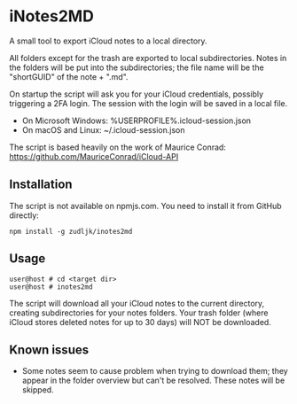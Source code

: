 iNotes2MD
=========

A small tool to export iCloud notes to a local directory.

All folders except for the trash are exported to local subdirectories.
Notes in the folders will be put into the subdirectories; the file name will be the "shortGUID" of the note + ".md".

On startup the script will ask you for your iCloud credentials, possibly triggering a 2FA login.
The session with the login will be saved in a local file.

* On Microsoft Windows: %USERPROFILE%\.icloud-session.json 
* On macOS and Linux: ~/.icloud-session.json

The script is based heavily on the work of Maurice Conrad: https://github.com/MauriceConrad/iCloud-API

Installation
------------

The script is not available on npmjs.com. You need to install it from GitHub directly:

```
npm install -g zudljk/inotes2md
```

Usage
-----

```
user@host # cd <target dir>
user@host # inotes2md
```

The script will download all your iCloud notes to the current directory, creating subdirectories for your notes folders.
Your trash folder (where iCloud stores deleted notes for up to 30 days) will NOT be downloaded.

Known issues
------------

* Some notes seem to cause problem when trying to download them; they appear in the folder overview but can't be resolved. These notes will be skipped.